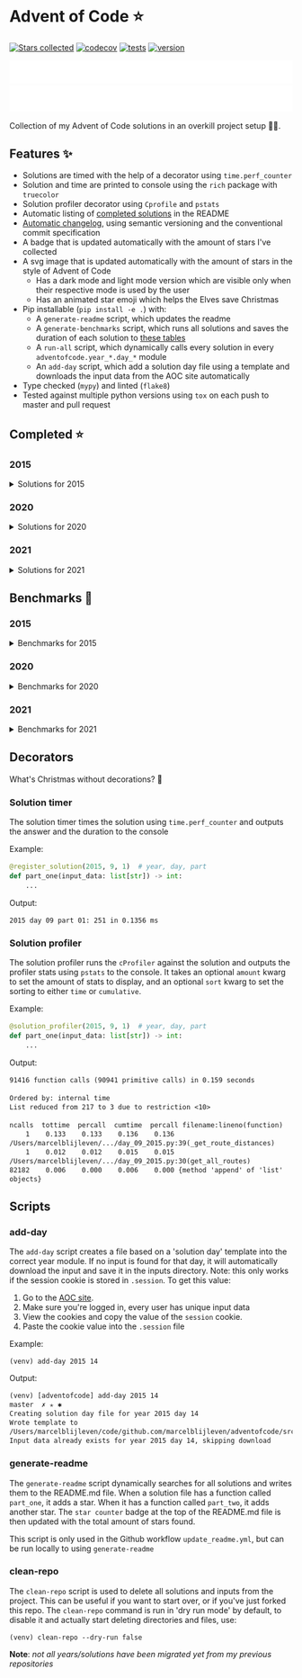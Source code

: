 # Advent of Code ⭐️
[![Stars collected](https://shields.io/static/v1?label=stars%20collected&message=127&color=yellow)]()
[![codecov](https://codecov.io/gh/marcelblijleven/adventofcode/branch/master/graph/badge.svg?token=jZ2TgfyltM)](https://codecov.io/gh/marcelblijleven/adventofcode)
[![tests](https://github.com/marcelblijleven/adventofcode/actions/workflows/tests.yaml/badge.svg)](https://github.com/marcelblijleven/adventofcode)
[![version](https://img.shields.io/github/v/release/marcelblijleven/adventofcode.svg)](https://github.com/marcelblijleven/adventofcode/releases)

![advent of code](./image_dark.svg#gh-dark-mode-only)
![advent of code](./image_light.svg#gh-light-mode-only)

Collection of my Advent of Code solutions in an overkill project setup 👻🎄.

## Features ✨
- Solutions are timed with the help of a decorator using `time.perf_counter`
- Solution and time are printed to console using the `rich` package with `truecolor`
- Solution profiler decorator using `Cprofile` and `pstats`
- Automatic listing of [completed solutions](#completed-) in the README
- [Automatic changelog](CHANGELOG.md), using semantic versioning and the conventional commit specification
- A badge that is updated automatically with the amount of stars I've collected
- A svg image that is updated automatically with the amount of stars in the style of Advent of Code
  - Has a dark mode and light mode version which are visible only when their respective mode is used by the user
  - Has an animated star emoji which helps the Elves save Christmas
- Pip installable (`pip install -e .`) with:
  - A `generate-readme` script, which updates the readme
  - A `generate-benchmarks` script, which runs all solutions and saves the duration of each solution to [these tables](#benchmarks-)
  - A `run-all` script, which dynamically calls every solution in every `adventofcode.year_*.day_*` module
  - An `add-day` script, which add a solution day file using a template and downloads the input data from the AOC site automatically
- Type checked (`mypy`) and linted (`flake8`)
- Tested against multiple python versions using `tox` on each push to master and pull request

<!-- start completed section -->
## Completed ⭐️
### 2015
<details><summary>Solutions for 2015</summary>
<p>

| day   | part one | part two |
| :---: | :------: | :------: |
| 01 | ⭐️ | ⭐️ |
| 02 | ⭐️ | ⭐️ |
| 03 | ⭐️ | ⭐️ |
| 04 | ⭐️ | ⭐️ |
| 05 | ⭐️ | ⭐️ |
| 06 | ⭐️ | ⭐️ |
| 07 | ⭐️ | ⭐️ |
| 08 | ⭐️ | ⭐️ |
| 09 | ⭐️ | ⭐️ |
| 10 | ⭐️ | ⭐️ |
| 11 | ⭐️ | ⭐️ |
| 12 | ⭐️ | ⭐️ |
| 13 | ⭐️ | ⭐️ |
| 14 | ⭐️ | ⭐️ |
| 15 | ⭐️ | ⭐️ |
| 16 | ⭐️ | ⭐️ |
| 17 | ⭐️ | ⭐️ |
| 18 | ⭐️ | ⭐️ |
| 19 | ⭐️ | ⭐️ |
| 20 | ⭐️ | ⭐️ |
| 21 | ⭐️ | ⭐️ |
| 22 | ⭐️ | ⭐️ |
| 23 | ⭐️ | ⭐️ |
| 24 | ⭐️ | ⭐️ |
| 25 | ⭐️ | ⭐️ |

</p>
</details>

### 2020
<details><summary>Solutions for 2020</summary>
<p>

| day   | part one | part two |
| :---: | :------: | :------: |
| 01 | ⭐️ | ⭐️ |
| 02 | ⭐️ | ⭐️ |
| 03 | ⭐️ | ⭐️ |
| 04 | ⭐️ | ⭐️ |
| 05 | ⭐️ | ⭐️ |
| 06 | ⭐️ | ⭐️ |
| 07 | ⭐️ | ⭐️ |
| 08 | ⭐️ | ⭐️ |
| 09 | ⭐️ | ⭐️ |
| 10 | ⭐️ | ⭐️ |
| 11 | ⭐️ | ⭐️ |
| 12 | ⭐️ | ⭐️ |
| 13 | ⭐️ | ⭐️ |
| 14 | ⭐️ | ⭐️ |
| 15 | ⭐️ | ⭐️ |
| 16 | ⭐️ | ⭐️ |

</p>
</details>

### 2021
<details><summary>Solutions for 2021</summary>
<p>

| day   | part one | part two |
| :---: | :------: | :------: |
| 01 | ⭐️ | ⭐️ |
| 02 | ⭐️ | ⭐️ |
| 03 | ⭐️ | ⭐️ |
| 04 | ⭐️ | ⭐️ |
| 05 | ⭐️ | ⭐️ |
| 06 | ⭐️ | ⭐️ |
| 07 | ⭐️ | ⭐️ |
| 08 | ⭐️ | ⭐️ |
| 09 | ⭐️ | ⭐️ |
| 10 | ⭐️ | ⭐️ |
| 11 | ⭐️ | ⭐️ |
| 12 | ⭐️ | ⭐️ |
| 13 | ⭐️ | ⭐️ |
| 14 | ⭐️ | ⭐️ |
| 15 | ⭐️ | ⭐️ |
| 16 | ⭐️ | ⭐️ |
| 17 | ⭐️ | ⭐️ |
| 18 | ⭐️ | ⭐️ |
| 19 | ⭐️ | ⭐️ |
| 20 | ⭐️ | ⭐️ |
| 21 | ⭐️ | ⭐️ |
| 22 | ⭐️ | ⭐️ |
| 25 | ⭐️ | – |

</p>
</details>


<!-- end completed section -->

<!-- start benchmark section -->
## Benchmarks 🚀
### 2015
<details><summary>Benchmarks for 2015</summary>
<p>

|  day  | part  | duration |
| :---: | :---: | -------: |
| 01 | part one | 0.59 ms |
| 01 | part two | 0.20 ms |
| 02 | part one | 2.45 ms |
| 02 | part two | 2.31 ms |
| 03 | part one | 4.38 ms |
| 03 | part two | 5.65 ms |
| 04 | part one | 157.22 ms |
| 04 | part two | 5107.37 ms |
| 05 | part one | 2.69 ms |
| 05 | part two | 3.08 ms |
| 06 | part one | 8926.05 ms |
| 06 | part two | 9819.37 ms |
| 07 | part one | 2.34 ms |
| 07 | part two | 4.09 ms |
| 08 | part one | 1.89 ms |
| 08 | part two | 0.54 ms |
| 09 | part one | 132.76 ms |
| 09 | part two | 132.34 ms |
| 10 | part one | 440.87 ms |
| 10 | part two | 6289.21 ms |
| 11 | part one | 0.02 ms |
| 11 | part two | 0.02 ms |
| 12 | part one | 1.56 ms |
| 12 | part two | 1.38 ms |
| 13 | part one | 148.84 ms |
| 13 | part two | 1442.36 ms |
| 14 | part one | 37.71 ms |
| 14 | part two | 43.86 ms |
| 15 | part one | 1019.33 ms |
| 15 | part two | 382.58 ms |
| 16 | part one | 2.15 ms |
| 16 | part two | 1.93 ms |
| 17 | part one | 212.52 ms |
| 17 | part two | 132.00 ms |
| 18 | part one | 4385.13 ms |
| 18 | part two | 4604.23 ms |
| 19 | part one | 5.54 ms |
| 19 | part two | 0.43 ms |
| 20 | part one | 6489.39 ms |
| 20 | part two | 2005.31 ms |
| 21 | part one | 9.00 ms |
| 21 | part two | 9.66 ms |
| 22 | part one | 341.50 ms |
| 22 | part two | 266.26 ms |
| 23 | part one | 0.99 ms |
| 23 | part two | 1.29 ms |
| 24 | part one | 112.10 ms |
| 24 | part two | 4.55 ms |
| 25 | part one | 4324.46 ms |
| 25 | part two | 0.00 ms |

</p>
</details>

### 2020
<details><summary>Benchmarks for 2020</summary>
<p>

|  day  | part  | duration |
| :---: | :---: | -------: |
| 01 | part one | 0.28 ms |
| 01 | part two | 164.37 ms |
| 02 | part one | 6.21 ms |
| 02 | part two | 5.05 ms |
| 03 | part one | 0.15 ms |
| 03 | part two | 0.63 ms |
| 05 | part one | 13.86 ms |
| 05 | part two | 4.13 ms |
| 05 | part one binary version | 0.65 ms |
| 06 | part one | 1.50 ms |
| 06 | part two | 1.68 ms |
| 07 | part one | 121.85 ms |
| 07 | part two | 1.65 ms |
| 08 | part one | 0.72 ms |
| 08 | part two | 34.08 ms |
| 09 | part one | 1.01 ms |
| 09 | part two | 1347.52 ms |
| 10 | part one | 0.04 ms |
| 10 | part two | 0.07 ms |
| 11 | part one | 4904.47 ms |
| 11 | part two | 4403.77 ms |
| 12 | part one | 0.95 ms |
| 12 | part two | 0.80 ms |
| 13 | part one | 0.27 ms |
| 13 | part two | 0.18 ms |
| 14 | part one | 2.84 ms |
| 14 | part two | 471.49 ms |
| 15 | part one | 0.48 ms |
| 15 | part two | 9689.39 ms |
| 16 | part one | 3.57 ms |
| 16 | part two | 15.52 ms |

</p>
</details>

### 2021
<details><summary>Benchmarks for 2021</summary>
<p>

|  day  | part  | duration |
| :---: | :---: | -------: |
| 01 | part one | 0.46 ms |
| 01 | part two | 1.82 ms |
| 01 | part two reuse part one | 1.31 ms |
| 02 | part one | 1.02 ms |
| 02 | part two | 0.89 ms |
| 03 | part one | 1.66 ms |
| 03 | part two | 4.75 ms |
| 04 | part one | 19.02 ms |
| 04 | part two | 66.03 ms |
| 05 | part one | 61.24 ms |
| 05 | part two | 117.13 ms |
| 06 | part one | 0.10 ms |
| 06 | part two | 0.17 ms |
| 06 | part two faster | 0.14 ms |
| 07 | part one | 0.40 ms |
| 07 | part two | 0.95 ms |
| 08 | part one | 0.32 ms |
| 08 | part two | 2.88 ms |
| 09 | part one | 15.73 ms |
| 09 | part two | 22.42 ms |
| 09 | part two async | 40.79 ms |
| 09 | part two mp | 214.77 ms |
| 10 | part one | 1.91 ms |
| 10 | part two | 3.85 ms |
| 11 | part one | 12.64 ms |
| 11 | part two | 29.38 ms |
| 12 | part one | 31.00 ms |
| 12 | part two | 955.99 ms |
| 13 | part one | 0.99 ms |
| 13 | part two | 1.93 ms |
| 14 | part one | 0.74 ms |
| 14 | part two | 3.09 ms |
| 15 | part one | 45.01 ms |
| 15 | part two | 1465.20 ms |
| 16 | part one | 1.08 ms |
| 16 | part two | 1.07 ms |
| 17 | part one | 281.08 ms |
| 17 | part two | 2591.46 ms |
| 17 | part one quick maths | 0.01 ms |

</p>
</details>

<!-- end benchmark section --> 

## Decorators
What's Christmas without decorations? 🎄

### Solution timer
The solution timer times the solution using `time.perf_counter` and outputs the answer and the duration to the console

Example:
```python
@register_solution(2015, 9, 1)  # year, day, part
def part_one(input_data: list[str]) -> int:
    ...
```

Output:
```text
2015 day 09 part 01: 251 in 0.1356 ms
```

### Solution profiler
The solution profiler runs the `cProfiler` against the solution and outputs the profiler stats using `pstats` to the console.
It takes an optional `amount` kwarg to set the amount of stats to display, and an optional `sort` kwarg to set the sorting to either
`time` or `cumulative`.

Example:
```python
@solution_profiler(2015, 9, 1)  # year, day, part
def part_one(input_data: list[str]) -> int:
    ...
```

Output:
```text
91416 function calls (90941 primitive calls) in 0.159 seconds

Ordered by: internal time
List reduced from 217 to 3 due to restriction <10>

ncalls  tottime  percall  cumtime  percall filename:lineno(function)
    1    0.133    0.133    0.136    0.136 /Users/marcelblijleven/.../day_09_2015.py:39(_get_route_distances)
    1    0.012    0.012    0.015    0.015 /Users/marcelblijleven/.../day_09_2015.py:30(get_all_routes)
82182    0.006    0.000    0.006    0.000 {method 'append' of 'list' objects}
```

## Scripts
### add-day
The `add-day` script creates a file based on a 'solution day' template into the correct year module. If no input is found
for that day, it will automatically download the input and save it in the inputs directory. Note: this only works if the
session cookie is stored in `.session`. To get this value:
1. Go to the [AOC site](https://adventofcode.com).
2. Make sure you're logged in, every user has unique input data
3. View the cookies and copy the value of the `session` cookie.
4. Paste the cookie value into the `.session` file

Example:
```shell
(venv) add-day 2015 14
```

Output:
```text
(venv) [adventofcode] add-day 2015 14                                                                                                                                                                   master  ✗ ✭ ✱
Creating solution day file for year 2015 day 14
Wrote template to /Users/marcelblijleven/code/github.com/marcelblijleven/adventofcode/src/adventofcode/year_2015/day_14_2015.py
Input data already exists for year 2015 day 14, skipping download
```

### generate-readme
The `generate-readme` script dynamically searches for all solutions and writes them to the README.md file.
When a solution file has a function called `part_one`, it adds a star. When it has a function called `part_two`, it adds another
star. The `star counter` badge at the top of the README.md file is then updated with the total amount of stars found.

This script is only used in the Github workflow `update_readme.yml`, but can be run locally to using `generate-readme`

### clean-repo
The `clean-repo` script is used to delete all solutions and inputs from the project. This can be useful if you want to start over,
or if you've just forked this repo. The `clean-repo` command is run in 'dry run mode' by default, to disable it and actually
start deleting directories and files, use:

```shell
(venv) clean-repo --dry-run false 
```

**Note**: _not all years/solutions have been migrated yet from my previous repositories_
